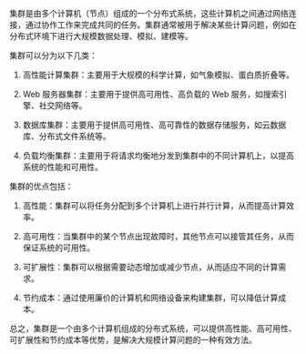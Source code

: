 集群是由多个计算机（节点）组成的一个分布式系统，这些计算机之间通过网络连接，通过协作工作来完成共同的任务。集群通常被用于解决某些计算问题，例如在分布式环境下进行大规模数据处理、模拟、建模等。

集群可以分为以下几类：

1.  高性能计算集群：主要用于大规模的科学计算，如气象模拟、蛋白质折叠等。
    
2.  Web 服务器集群：主要用于提供高可用性、高负载的 Web 服务，如搜索引擎、社交网络等。
    
3.  数据库集群：主要用于提供高可用性、高可靠性的数据存储服务，如云数据库、分布式文件系统等。
    
4.  负载均衡集群：主要用于将请求均衡地分发到集群中的不同计算机上，以提高系统的性能和可用性。
    

集群的优点包括：

1.  高性能：集群可以将任务分配到多个计算机上进行并行计算，从而提高计算效率。
    
2.  高可用性：当集群中的某个节点出现故障时，其他节点可以接管其任务，从而保证系统的可用性。
    
3.  可扩展性：集群可以根据需要动态增加或减少节点，从而适应不同的计算需求。
    
4.  节约成本：通过使用廉价的计算机和网络设备来构建集群，可以降低计算成本。
    

总之，集群是一个由多个计算机组成的分布式系统，可以提供高性能、高可用性、可扩展性和节约成本等优势，是解决大规模计算问题的一种有效方法。